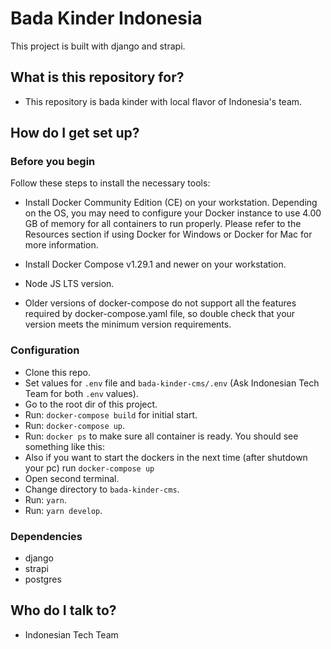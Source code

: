 # Bada Kinder Indonesia #

This project is built with django and strapi.

## What is this repository for? ##

* This repository is bada kinder with local flavor of Indonesia's team.


## How do I get set up? ##

### Before you begin ###
Follow these steps to install the necessary tools:

* Install Docker Community Edition (CE) on your workstation. Depending on the OS, you may need to configure your Docker instance to use 4.00 GB of memory for all containers to run properly. Please refer to the Resources section if using Docker for Windows or Docker for Mac for more information.

* Install Docker Compose v1.29.1 and newer on your workstation.

* Node JS LTS version.

* Older versions of docker-compose do not support all the features required by docker-compose.yaml file, so double check that your version meets the minimum version requirements.

### Configuration ###
* Clone this repo.
* Set values for `.env` file and `bada-kinder-cms/.env` (Ask Indonesian Tech Team for both `.env` values).
* Go to the root dir of this project.
* Run: `docker-compose build` for initial start.
* Run: `docker-compose up`.
* Run: `docker ps` to make sure all container is ready. You should see something like this:
* Also if you want to start the dockers in the next time (after shutdown your pc) run `docker-compose up`
* Open second terminal.
* Change directory to `bada-kinder-cms`.
* Run: `yarn`.
* Run: `yarn develop`.

### Dependencies ###
* django
* strapi
* postgres

## Who do I talk to? ##

* Indonesian Tech Team